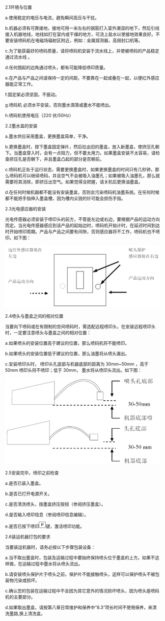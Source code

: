 2.1环境与位置

a.使用稳定的电压与电流，避免瞬间高压与干扰。

b.机器必须有可靠接地，接地可用一米左右的钢筋打入室外潮湿的地下，然后引线接入机器地线，地线如打在室内或干燥的地方，可浇上盐水以使接地效果良好。不要安装喷码机在电磁场辐射区附近，例如：金属探测器，高频封口机等。

c.为了能获最好的喷码质量，请将喷码机安装于流水线上，并使被喷码的产品稳定通过流水线 。

d.任何翘起的边角通过喷头，都有可能降低喷印质量。

e.在产品与产品之间请保持一定的间距，不要靠在一起或叠在一起，以便红外感应器能正常工作。

f.固定架必须坚固，不振动。

g.喷码机 必须水平安装，否则墨水滴落或墨水不能喷出。

h.喷码机使用电压（220 伏/50Hz）

2.2墨水盒的安装

a.墨水供应采用墨盒，更换墨盒简单，干净。

b.更换墨盒时，按下墨盒固定弹片，然后拉出旧的墨盒，放入新墨盒，使挤压孔朝下。当墨盒穿入时，会有一点阻力，但不要太用力。如果墨盒安装不太容易，请检查挤压孔是否朝下，并且墨盒凸起的部分是否朝前。

c.喷码机正处于运行状态，需要更换墨盒时，如果更换墨盒的时间只有几秒钟，那么喷码机可以继续喷码，并且空气不会被吸入油墨孔；如果被吸入油墨孔，那么就需要将其消除，即挤压出空气。如果觉得没把握，请关机后更换油墨盒。

d.在任何时候机器都不能没有安装墨盒，否则会污染喷码机油墨系统。在任何时候都不能把手指伸入墨盒槽，因为槽内尖锐的针可能会损伤手指。

2.3光电感应器的安装

光电传感器必须安装于喷印头的前方，不管是左边或右边，要根据产品的运动方向而定。当光电传感器感应到该产品的起始边时，喷码机开始计时，在延迟时间到达时开始喷印周期。产品与产品之间要有间隙，否则感应器将不工作，喷码机也不喷印。如下图：

![](/assets/123.png)



2.4喷头与墨盒之间的相对位置

当要向下喷码或在有限制的空间喷码时，需选配远程喷印头，在安装远程喷印头时，一定要注意喷头与墨盒之间的相对位置：

a.如果喷头的安装位置高于建议的位置，那么喷码机将不能喷印。

b.如果喷头的安装位置低于建议的位置，那么油墨将从喷头漏出。

c.安装喷印头时， 喷印头孔底部与机器底部的距离为 30mm~50mm ，高于50mm 喷印头将不喷印；低于 30mm，
墨水将从喷印头流出。如下图：

![](/assets/TIM截图20190430123243.png)

2.5安装完毕，喷印之前检查

a.是否已装入墨盒。

b.是否已打开电源开关。

c.是否清洗喷头，按墨盒挤压按扭（参阅挤压墨盒）。

d.是否输入喷印信息（参阅喷印信息编辑）。

e.是否已按下喷印![](/assets/Image_007.gif)键，激活喷印功能。

2.6装运机器打包的要求

当要装运机器时，请务必按以下步骤包装设备：

a.当不取出墨盒时，包装及运输过程中要始终保持喷头位于墨盒的上方。如果不这样做，在运输过程中墨水将从喷头流出。

b.请安装喷头保护片于喷头之前，保护片不能接触喷头，这样可以保护喷头不被包装物污染或损坏。

c.确认您的包装在运输过程中不会因为其它意外的情况损坏喷头，因为喷头是喷码机的主要部分。

d.如果取出墨盒，请按第八章日常维护和保养中“8.3”项长时间不使用保养，来清洗墨路,换上清洗盒。